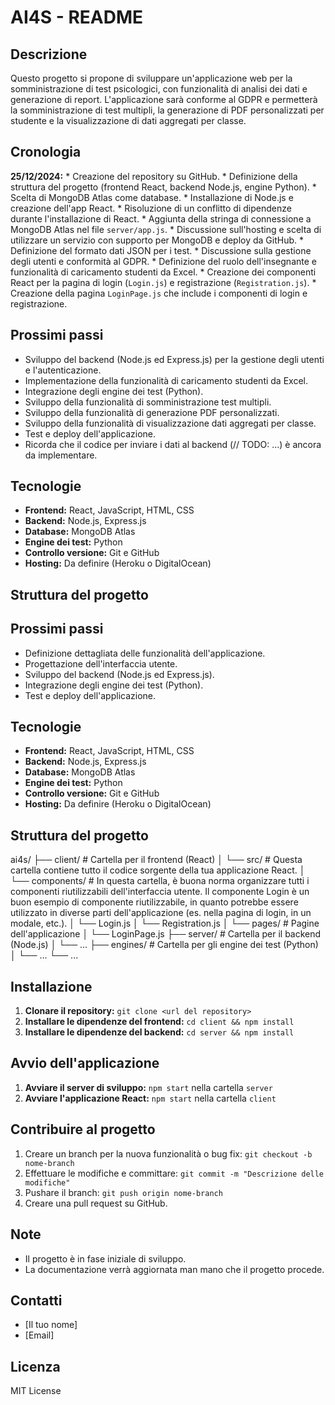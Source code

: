 # AI4S - README

## Descrizione

Questo progetto si propone di sviluppare un'applicazione web per la somministrazione di test psicologici, con funzionalità di analisi dei dati e generazione di report. L'applicazione sarà conforme al GDPR e permetterà la somministrazione di test multipli, la generazione di PDF personalizzati per studente e la visualizzazione di dati aggregati per classe.

## Cronologia

**25/12/2024:** 
    * Creazione del repository su GitHub.
    * Definizione della struttura del progetto (frontend React, backend Node.js, engine Python).
    * Scelta di MongoDB Atlas come database.
    * Installazione di Node.js e creazione dell'app React.
    * Risoluzione di un conflitto di dipendenze durante l'installazione di React.
    * Aggiunta della stringa di connessione a MongoDB Atlas nel file `server/app.js`.
    * Discussione sull'hosting e scelta di utilizzare un servizio con supporto per MongoDB e deploy da GitHub.
    * Definizione del formato dati JSON per i test.
    * Discussione sulla gestione degli utenti e conformità al GDPR.
    * Definizione del ruolo dell'insegnante e funzionalità di caricamento studenti da Excel.
    * Creazione dei componenti React per la pagina di login (`Login.js`) e registrazione (`Registration.js`).
    * Creazione della pagina `LoginPage.js` che include i componenti di login e registrazione.


## Prossimi passi

* Sviluppo del backend (Node.js ed Express.js) per la gestione degli utenti e l'autenticazione.
* Implementazione della funzionalità di caricamento studenti da Excel.
* Integrazione degli engine dei test (Python).
* Sviluppo della funzionalità di somministrazione test multipli.
* Sviluppo della funzionalità di generazione PDF personalizzati.
* Sviluppo della funzionalità di visualizzazione dati aggregati per classe.
* Test e deploy dell'applicazione.
* Ricorda che il codice per inviare i dati al backend (// TODO: ...) è ancora da implementare.

## Tecnologie

* **Frontend:** React, JavaScript, HTML, CSS
* **Backend:** Node.js, Express.js
* **Database:** MongoDB Atlas
* **Engine dei test:** Python
* **Controllo versione:** Git e GitHub
* **Hosting:** Da definire (Heroku o DigitalOcean)

## Struttura del progetto
## Prossimi passi

* Definizione dettagliata delle funzionalità dell'applicazione.
* Progettazione dell'interfaccia utente.
* Sviluppo del backend (Node.js ed Express.js).
* Integrazione degli engine dei test (Python).
* Test e deploy dell'applicazione.

## Tecnologie

* **Frontend:** React, JavaScript, HTML, CSS
* **Backend:** Node.js, Express.js
* **Database:** MongoDB Atlas
* **Engine dei test:** Python
* **Controllo versione:** Git e GitHub
* **Hosting:** Da definire (Heroku o DigitalOcean)

## Struttura del progetto

ai4s/
├── client/              # Cartella per il frontend (React)
│   └── src/             # Questa cartella contiene tutto il codice sorgente della tua applicazione React.
│       └── components/  # In questa cartella, è buona norma organizzare tutti i componenti riutilizzabili dell'interfaccia utente. Il componente Login è un buon esempio di componente riutilizzabile, in quanto potrebbe essere utilizzato in diverse parti dell'applicazione (es. nella pagina di login, in un modale, etc.).
│           └── Login.js
│           └── Registration.js
│       └── pages/       # Pagine dell'applicazione
│           └── LoginPage.js
├── server/              # Cartella per il backend (Node.js)
│   └── ...
├── engines/             # Cartella per gli engine dei test (Python)
│   └── ...
└── ...


## Installazione

1. **Clonare il repository:** `git clone <url del repository>`
2. **Installare le dipendenze del frontend:** `cd client && npm install`
3. **Installare le dipendenze del backend:** `cd server && npm install`

## Avvio dell'applicazione

1. **Avviare il server di sviluppo:** `npm start` nella cartella `server`
2. **Avviare l'applicazione React:** `npm start` nella cartella `client`

## Contribuire al progetto

1. Creare un branch per la nuova funzionalità o bug fix: `git checkout -b nome-branch`
2. Effettuare le modifiche e committare: `git commit -m "Descrizione delle modifiche"`
3. Pushare il branch: `git push origin nome-branch`
4. Creare una pull request su GitHub.

## Note

* Il progetto è in fase iniziale di sviluppo.
* La documentazione verrà aggiornata man mano che il progetto procede.

## Contatti

* [Il tuo nome]
* [Email]

## Licenza

MIT License
